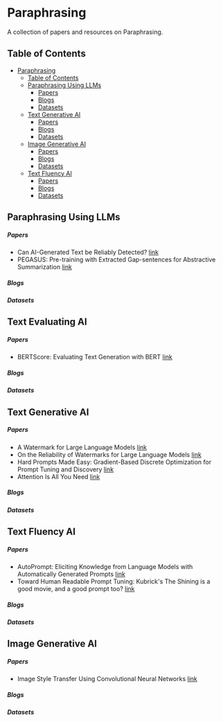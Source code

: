 # Paraphrasing<span id="head"/>

A collection of papers and resources on Paraphrasing.

## Table of Contents<span id="table-of-contents"/>
* [Paraphrasing](#head)
   * [Table of Contents](#table-of-contents)
   * [Paraphrasing Using LLMs](#paraphrasing1)
     * [Papers](#paraphrasing-papers)
     * [Blogs](#paraphrasing-blogs)
     * [Datasets](#paraphrasing-datasets)
   * [Text Generative AI](#text-generative)
     * [Papers](#text-generative-papers)
     * [Blogs](#text-generative-blogs)
     * [Datasets](#text-generative-datasets)
   * [Image Generative AI](#image-generative)
     * [Papers](#image-generative-papers)
     * [Blogs](#image-generative-blogs)
     * [Datasets](#image-generative-datasets)
   * [Text Fluency AI](#text-fluency)
     * [Papers](#text-fluency-papers)
     * [Blogs](#text-fluency-blogs)
     * [Datasets](#text-fluency-datasets)

## Paraphrasing Using LLMs<span id="paraphrasing1"/>
##### Papers <span id="paraphrasing-papers"/>
* Can AI-Generated Text be Reliably Detected? [link](https://arxiv.org/abs/2303.11156)
* PEGASUS: Pre-training with Extracted Gap-sentences for Abstractive Summarization [link](https://arxiv.org/abs/1912.08777)
##### Blogs <span id="paraphrasing-blogs"/>
##### Datasets <span id="paraphrasing-datasets"/>

## Text Evaluating AI <span id="text-evaluating"/>
##### Papers <span id="text-evaluating-papers"/>
* BERTScore: Evaluating Text Generation with BERT [link](https://arxiv.org/abs/1904.09675)
##### Blogs <span id="text-generative-blogs"/>
##### Datasets <span id="text-generative-datasets"/>

## Text Generative AI<span id="text-generative"/>
##### Papers <span id="text-generative-papers"/>
* A Watermark for Large Language Models [link](https://arxiv.org/abs/2301.10226)
* On the Reliability of Watermarks for Large Language Models [link](https://arxiv.org/abs/2306.04634)
* Hard Prompts Made Easy: Gradient-Based Discrete Optimization for Prompt Tuning and Discovery [link](https://arxiv.org/abs/2302.03668)
* Attention Is All You Need [link](https://arxiv.org/abs/1706.03762)
##### Blogs <span id="text-generative-blogs"/>
##### Datasets <span id="text-generative-datasets"/>

## Text Fluency AI<span id="text-fluency"/>
##### Papers <span id="text-fluency-papers"/>
* AutoPrompt: Eliciting Knowledge from Language Models with Automatically Generated Prompts [link](https://arxiv.org/abs/2010.15980)
* Toward Human Readable Prompt Tuning: Kubrick's The Shining is a good movie, and a good prompt too? [link](https://arxiv.org/abs/2212.10539)
##### Blogs <span id="text-fluency-blogs"/>
##### Datasets <span id="text-fluency-datasets"/>

## Image Generative AI<span id="image-generative"/>
##### Papers <span id="image-generative-papers"/>
* Image Style Transfer Using Convolutional Neural Networks [link](https://ieeexplore.ieee.org/document/7780634)
##### Blogs <span id="image-generative-blogs"/>
##### Datasets <span id="image-generative-datasets"/>
